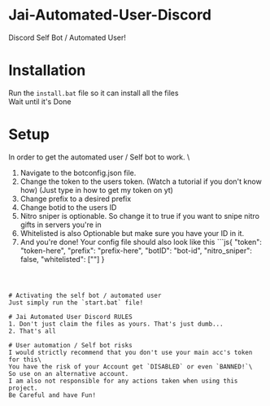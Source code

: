 # Jai-Automated-User-Discord
Discord Self Bot / Automated User!

# Installation

Run the `install.bat` file so it can install all the files\
Wait until it's Done
# Setup
In order to get the automated user / Self bot to work. \
1. Navigate to the botconfig.json file.
2. Change the token to the users token. (Watch a tutorial if you don't know how) (Just type in how to get my token on yt)
3. Change prefix to a desired prefix
4. Change botid to the users ID
5. Nitro sniper is optionable. So change it to true if you want to snipe nitro gifts in servers you're in
6. Whitelisted is also Optionable but make sure you have your ID in it.
7. And you're done!
Your config file should also look like this ```js{
    "token": "token-here",
    "prefix": "prefix-here",
    "botID": "bot-id",
    "nitro_sniper": false,
    "whitelisted": [""]
}
```



# Activating the self bot / automated user
Just simply run the `start.bat` file!

# Jai Automated User Discord RULES
1. Don't just claim the files as yours. That's just dumb...
2. That's all

# User automation / Self bot risks
I would strictly recommend that you don't use your main acc's token for this\
You have the risk of your Account get `DISABLED` or even `BANNED!`\
So use on an alternative account.
I am also not responsible for any actions taken when using this project.
Be Careful and have Fun!
